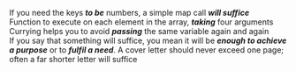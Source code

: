 
If you need the keys **_to be_** numbers, a simple map call **_will suffice_**<br>
Function to execute on each element in the array, **_taking_** four arguments<br>
Currying helps you to avoid **_passing_** the same variable again and again<br>
If you say that something will suffice, you mean it will be **_enough to achieve a purpose_** or to **_fulfil a need_**. A cover letter should never exceed one page; often a far shorter letter will suffice<br>

